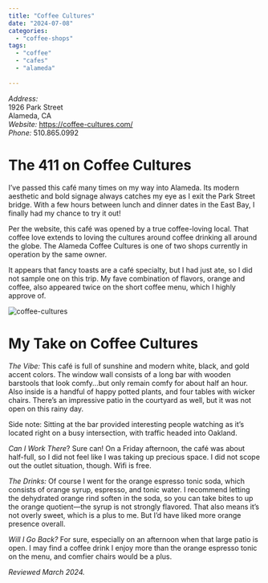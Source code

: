```yaml
---
title: "Coffee Cultures"
date: "2024-07-08"
categories:
  - "coffee-shops"
tags:
  - "coffee"
  - "cafes"
  - "alameda"
  
---
```


*Address:*\
1926 Park Street\
Alameda, CA\
*Website:* <https://coffee-cultures.com/>\
*Phone:* 510.865.0992

# The 411 on Coffee Cultures

I’ve passed this café many times on my way into Alameda. Its modern aesthetic and bold signage always catches my eye as I exit the Park Street bridge. With a few hours between lunch and dinner dates in the East Bay, I finally had my chance to try it out!

Per the website, this café was opened by a true coffee-loving local. That coffee love extends to loving the cultures around coffee drinking all around the globe. The Alameda Coffee Cultures is one of two shops currently in operation by the same owner.

It appears that fancy toasts are a café specialty, but I had just ate, so I did not sample one on this trip. My fave combination of flavors, orange and coffee, also appeared twice on the short coffee menu, which I highly approve of.

![coffee-cultures](http://s3.amazonaws.com/thegourmez-wpmedia/2024/07/coffee-cultures.jpg)

# My Take on Coffee Cultures

*The Vibe:* This café is full of sunshine and modern white, black, and gold accent colors. The window wall consists of a long bar with wooden barstools that look comfy...but only remain comfy for about half an hour. Also inside is a handful of happy potted plants, and four tables with wicker chairs. There’s an impressive patio in the courtyard as well, but it was not open on this rainy day.

Side note: Sitting at the bar provided interesting people watching as it’s located right on a busy intersection, with traffic headed into Oakland.

*Can I Work There*? Sure can! On a Friday afternoon, the café was about half-full, so I did not feel like I was taking up precious space. I did not scope out the outlet situation, though. Wifi is free.

*The Drinks:* Of course I went for the orange espresso tonic soda, which consists of orange syrup, espresso, and tonic water. I recommend letting the dehydrated orange rind soften in the soda, so you can take bites to up the orange quotient—the syrup is not strongly flavored. That also means it’s not overly sweet, which is a plus to me. But I’d have liked more orange presence overall.

*Will I Go Back?* For sure, especially on an afternoon when that large patio is open. I may find a coffee drink I enjoy more than the orange espresso tonic on the menu, and comfier chairs would be a plus.

*Reviewed March 2024.*
